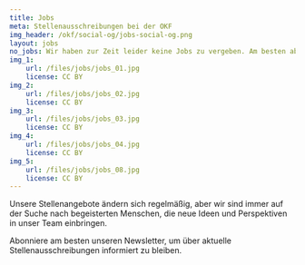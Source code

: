 ```yaml
---
title: Jobs
meta: Stellenausschreibungen bei der OKF
img_header: /okf/social-og/jobs-social-og.png
layout: jobs
no_jobs: Wir haben zur Zeit leider keine Jobs zu vergeben. Am besten abonnierst Du unseren Newsletter, um über zukünftige Stellenausschreibungen informiert zu werden.
img_1:
    url: /files/jobs/jobs_01.jpg
    license: CC BY
img_2:
    url: /files/jobs/jobs_02.jpg
    license: CC BY
img_3:
    url: /files/jobs/jobs_03.jpg
    license: CC BY
img_4:
    url: /files/jobs/jobs_04.jpg
    license: CC BY
img_5:
    url: /files/jobs/jobs_08.jpg
    license: CC BY
---
```


Unsere Stellenangebote ändern sich regelmäßig, aber wir sind immer auf der Suche nach begeisterten Menschen, die neue Ideen und Perspektiven in unser Team einbringen.

Abonniere am besten unseren Newsletter, um über aktuelle Stellenausschreibungen informiert zu bleiben.
